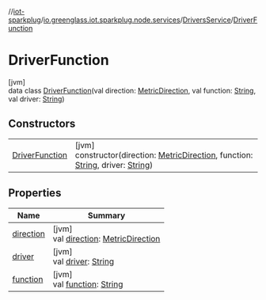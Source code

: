 //[iot-sparkplug](../../../../index.md)/[io.greenglass.iot.sparkplug.node.services](../../index.md)/[DriversService](../index.md)/[DriverFunction](index.md)

# DriverFunction

[jvm]\
data class [DriverFunction](index.md)(val direction: [MetricDirection](../../../io.greenglass.iot.sparkplug.host.models/-metric-direction/index.md), val function: [String](https://kotlinlang.org/api/latest/jvm/stdlib/kotlin/-string/index.html), val driver: [String](https://kotlinlang.org/api/latest/jvm/stdlib/kotlin/-string/index.html))

## Constructors

| | |
|---|---|
| [DriverFunction](-driver-function.md) | [jvm]<br>constructor(direction: [MetricDirection](../../../io.greenglass.iot.sparkplug.host.models/-metric-direction/index.md), function: [String](https://kotlinlang.org/api/latest/jvm/stdlib/kotlin/-string/index.html), driver: [String](https://kotlinlang.org/api/latest/jvm/stdlib/kotlin/-string/index.html)) |

## Properties

| Name | Summary |
|---|---|
| [direction](direction.md) | [jvm]<br>val [direction](direction.md): [MetricDirection](../../../io.greenglass.iot.sparkplug.host.models/-metric-direction/index.md) |
| [driver](driver.md) | [jvm]<br>val [driver](driver.md): [String](https://kotlinlang.org/api/latest/jvm/stdlib/kotlin/-string/index.html) |
| [function](function.md) | [jvm]<br>val [function](function.md): [String](https://kotlinlang.org/api/latest/jvm/stdlib/kotlin/-string/index.html) |
